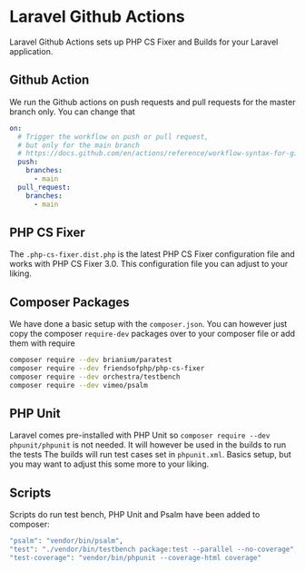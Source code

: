 # Laravel Github Actions

Laravel Github Actions sets up PHP CS Fixer and Builds for your Laravel application. 

## Github Action

We run the Github actions on push requests and pull requests for the master branch only. You can change that

```yml
on:
  # Trigger the workflow on push or pull request,
  # but only for the main branch
  # https://docs.github.com/en/actions/reference/workflow-syntax-for-github-actions
  push:
    branches:
      - main
  pull_request:
    branches:
      - main
```

## PHP CS Fixer

The `.php-cs-fixer.dist.php` is the latest PHP CS Fixer configuration file and works with PHP CS Fixer 3.0. This configuration file you can adjust to your liking.

## Composer Packages

We have done a basic setup with the `composer.json`. You can however just copy the composer `require-dev` packages over to your composer file or add them with require

```sh
composer require --dev brianium/paratest
composer require --dev friendsofphp/php-cs-fixer
composer require --dev orchestra/testbench
composer require --dev vimeo/psalm
```

## PHP Unit

Laravel comes pre-installed with PHP Unit so `composer require --dev phpunit/phpunit` is not needed. It will however be used in the builds to run the tests The builds will run test cases set in `phpunit.xml`. Basics setup, but you may want to adjust this some more to your liking.

## Scripts

Scripts do run test bench, PHP Unit and Psalm have been added to composer:

```php
"psalm": "vendor/bin/psalm",
"test": "./vendor/bin/testbench package:test --parallel --no-coverage",
"test-coverage": "vendor/bin/phpunit --coverage-html coverage"
```
